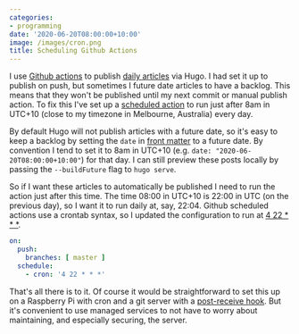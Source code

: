 ```yaml
---
categories:
- programming
date: '2020-06-20T08:00:00+10:00'
image: /images/cron.png
title: Scheduling Github Actions
---
```


I use [Github actions](/github-actions) to publish [daily articles](/50-daily-articles) via Hugo.
I had set it up to publish on push, but sometimes I future date articles to have a backlog.
This means that they won't be published until my next commit or manual publish action.
To fix this I've set up a [scheduled action](https://help.github.com/en/actions/reference/events-that-trigger-workflows#scheduled-events-schedule) to run just after 8am in UTC+10 (close to my timezone in Melbourne, Australia) every day.

By default Hugo will not publish articles with a future date, so it's easy to keep a backlog by setting the `date` in [front matter](https://gohugo.io/content-management/front-matter/) to a future date.
By convention I tend to set it to 8am in UTC+10 (e.g. `date: "2020-06-20T08:00:00+10:00"`) for that day.
I can still preview these posts locally by passing the `--buildFuture` flag to `hugo serve`.

So if I want these articles to automatically be published I need to run the action just after this time.
The time 08:00 in UTC+10 is 22:00 in UTC (on the previous day), so I want it to run daily at, say, 22:04.
Github scheduled actions use a crontab syntax, so I updated the configuration to run at [4 22 * * *](https://crontab.guru/#4_22_*_*_*).

```yaml
on:
  push:
    branches: [ master ]
  schedule:
    - cron: '4 22 * * *'
```

That's all there is to it.
Of course it would be straightforward to set this up on a Raspberry Pi with cron and a git server with a [post-receive hook](https://www.digitalocean.com/community/tutorials/how-to-use-git-hooks-to-automate-development-and-deployment-tasks).
But it's convenient to use managed services to not have to worry about maintaining, and especially securing, the server.